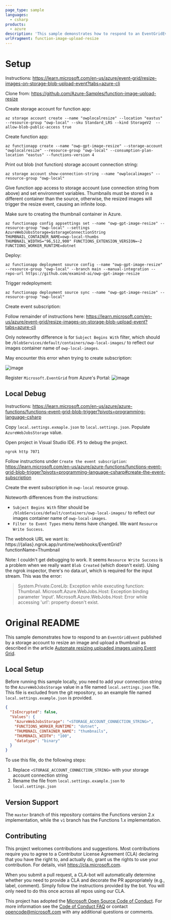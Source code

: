 ```yaml
---
page_type: sample
languages:
  - csharp
products:
  - azure
description: 'This sample demonstrates how to respond to an EventGridEvent published by a storage account to resize an image and upload a thumbnail as described in the article Automate resizing uploaded images using Event Grid.'
urlFragment: function-image-upload-resize
---
```


# Setup

Instructions: https://learn.microsoft.com/en-us/azure/event-grid/resize-images-on-storage-blob-upload-event?tabs=azure-cli

Clone from: https://github.com/Azure-Samples/function-image-upload-resize

Create storage account for function app:

```
az storage account create --name "owplocalresize" --location "eastus" --resource-group "owp-local" --sku Standard_LRS --kind StorageV2  --allow-blob-public-access true
```

Create function app:

```
az functionapp create --name "owp-gpt-image-resize" --storage-account "owplocalresize" --resource-group "owp-local" --consumption-plan-location "eastus" --functions-version 4
```

Print out blob (not function) storage account connection string:

```
az storage account show-connection-string --name "owplocalimages" --resource-group "owp-local"
```

Give function app access to storage account (use connection string from above) and set environment variables. Thumbnails must be stored in a different container than the source, otherwise, the resized images will trigger the resize event, causing an infinite loop.

Make sure to creating the thumbnail container in Azure.

```
az functionapp config appsettings set --name "owp-gpt-image-resize" --resource-group "owp-local" --settings AzureWebJobsStorage=$storageConnectionString THUMBNAIL_CONTAINER_NAME=owp-local-thumbs THUMBNAIL_WIDTHS="96,512,900" FUNCTIONS_EXTENSION_VERSION=~2 FUNCTIONS_WORKER_RUNTIME=dotnet
```

Deploy:

```
az functionapp deployment source config --name "owp-gpt-image-resize" --resource-group "owp-local" --branch main --manual-integration --repo-url https://github.com/examind-ai/owp-gpt-image-resize
```

Trigger redeployment:

```
az functionapp deployment source sync --name "owp-gpt-image-resize" --resource-group "owp-local"
```

Create event subscription:

Follow remainder of instructions here: https://learn.microsoft.com/en-us/azure/event-grid/resize-images-on-storage-blob-upload-event?tabs=azure-cli

Only noteworthy difference is for `Subject Begins With` filter, which should be `/blobServices/default/containers/owp-local-images/` to reflect our images container name of `owp-local-images`.

May encounter this error when trying to create subscription:

![image](https://github.com/examind-ai/owp-gpt-image-resize/assets/504505/3893ddcc-8d34-4004-a964-98399a3843f0)

Register `Microsoft.EventGrid` from Azure's Portal:
![image](https://github.com/examind-ai/owp-gpt-image-resize/assets/504505/ff644313-e930-4e42-b6a6-17f4ba3bf962)

## Local Debug

Instructions: https://learn.microsoft.com/en-us/azure/azure-functions/functions-event-grid-blob-trigger?pivots=programming-language-csharp

Copy `local.settings.exmaple.json` to `local.settings.json`. Populate `AzureWebJobsStorage` value.

Open project in Visual Studio IDE. <kbd>F5</kbd> to debug the project.

```
ngrok http 7071
```

Follow instructions under `Create the event subscription`: https://learn.microsoft.com/en-us/azure/azure-functions/functions-event-grid-blob-trigger?pivots=programming-language-csharp#create-the-event-subscription

Create the event subscription in `owp-local` resource group.

Noteworth differences from the instructions:

- `Subject Begins With` filter should be `/blobServices/default/containers/owp-local-images/` to reflect our images container name of `owp-local-images`.
- `Filter to Event Types` menu items have changed. We want `Resource Write Success`.

The webhook URL we want is: https://{alias}.ngrok.app/runtime/webhooks/EventGrid?functionName=Thumbnail

Note: I couldn't get debugging to work. It seems `Resource Write Success` is a problem when we really want `Blob Created` (which doesn't exist). Using the ngrok inspector, there's no data.url, which is required for the input stream. This was the error:

> System.Private.CoreLib: Exception while executing function: Thumbnail. Microsoft.Azure.WebJobs.Host: Exception binding parameter 'input'. Microsoft.Azure.WebJobs.Host: Error while accessing 'url': property doesn't exist.

# Original README

This sample demonstrates how to respond to an `EventGridEvent` published by a storage account to resize an image and upload a thumbnail as described in the article [Automate resizing uploaded images using Event Grid](https://docs.microsoft.com/azure/event-grid/resize-images-on-storage-blob-upload-event?toc=%2Fazure%2Fazure-functions%2Ftoc.json&tabs=net).

## Local Setup

Before running this sample locally, you need to add your connection string to the `AzureWebJobsStorage` value in a file named `local.settings.json` file. This file is excluded from the git repository, so an example file named `local.settings.example.json` is provided.

```json
{
  "IsEncrypted": false,
  "Values": {
    "AzureWebJobsStorage": "<STORAGE_ACCOUNT_CONNECTION_STRING>",
    "FUNCTIONS_WORKER_RUNTIME": "dotnet",
    "THUMBNAIL_CONTAINER_NAME": "thumbnails",
    "THUMBNAIL_WIDTH": "100",
    "datatype": "binary"
  }
}
```

To use this file, do the following steps:

1. Replace `<STORAGE_ACCOUNT_CONNECTION_STRING>` with your storage account connection string
2. Rename the file from `local.settings.example.json` to `local.settings.json`

## Version Support

The `master` branch of this repository contains the Functions version 2.x implementation, while the `v1` branch has the Functions 1.x implementation.

## Contributing

This project welcomes contributions and suggestions. Most contributions require you to agree to a Contributor License Agreement (CLA) declaring that you have the right to, and actually do, grant us the rights to use your contribution. For details, visit https://cla.microsoft.com.

When you submit a pull request, a CLA-bot will automatically determine whether you need to provide a CLA and decorate the PR appropriately (e.g., label, comment). Simply follow the instructions provided by the bot. You will only need to do this once across all repos using our CLA.

This project has adopted the [Microsoft Open Source Code of Conduct](https://opensource.microsoft.com/codeofconduct/). For more information see the [Code of Conduct FAQ](https://opensource.microsoft.com/codeofconduct/faq/) or contact [opencode@microsoft.com](mailto:opencode@microsoft.com) with any additional questions or comments.
